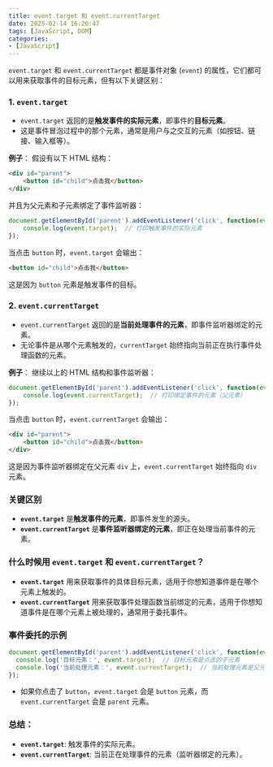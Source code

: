 ```yaml
---
title: event.target 和 event.currentTarget
date: 2025-02-14 16:26:47
tags: [JavaScript, DOM]
categories:
- [JavaScript]
---
```


`event.target` 和 `event.currentTarget` 都是事件对象 (`event`) 的属性，它们都可以用来获取事件的目标元素，但有以下关键区别：

### 1. `event.target`

- `event.target` 返回的是**触发事件的实际元素**，即事件的**目标元素**。
- 这是事件冒泡过程中的那个元素，通常是用户与之交互的元素（如按钮、链接、输入框等）。

**例子**：
假设有以下 HTML 结构：

```html
<div id="parent">
    <button id="child">点击我</button>
</div>
```

并且为父元素和子元素绑定了事件监听器：

```javascript
document.getElementById('parent').addEventListener('click', function(event) {
    console.log(event.target);  // 打印触发事件的实际元素
});
```

当点击 `button` 时，`event.target` 会输出：

```html
<button id="child">点击我</button>
```

这是因为 `button` 元素是触发事件的目标。

### 2. `event.currentTarget`

- `event.currentTarget` 返回的是**当前处理事件的元素**，即事件监听器绑定的元素。
- 无论事件是从哪个元素触发的，`currentTarget` 始终指向当前正在执行事件处理函数的元素。

**例子**：
继续以上的 HTML 结构和事件监听器：

```javascript
document.getElementById('parent').addEventListener('click', function(event) {
    console.log(event.currentTarget);  // 打印绑定事件的元素（父元素）
});
```

当点击 `button` 时，`event.currentTarget` 会输出：

```html
<div id="parent">
    <button id="child">点击我</button>
</div>
```

这是因为事件监听器绑定在父元素 `div` 上，`event.currentTarget` 始终指向 `div` 元素。

### 关键区别

- **`event.target`** 是**触发事件的元素**，即事件发生的源头。
- **`event.currentTarget`** 是**事件监听器绑定的元素**，即正在处理当前事件的元素。

### 什么时候用 `event.target` 和 `event.currentTarget`？

- **`event.target`** 用来获取事件的具体目标元素，适用于你想知道事件是在哪个元素上触发的。
- **`event.currentTarget`** 用来获取事件处理函数当前绑定的元素，适用于你想知道事件是在哪个元素上被处理的，通常用于委托事件。

### 事件委托的示例

```javascript
document.getElementById('parent').addEventListener('click', function(event) {
  console.log('目标元素：', event.target);  // 目标元素是点击的子元素
  console.log('当前处理元素：', event.currentTarget);  // 当前处理元素是父元素
});
```

- 如果你点击了 `button`，`event.target` 会是 `button` 元素，而 `event.currentTarget` 会是 `parent` 元素。

### 总结：

- **`event.target`**: 触发事件的实际元素。
- **`event.currentTarget`**: 当前正在处理事件的元素（监听器绑定的元素）。
